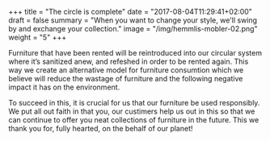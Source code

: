 +++
title = "The circle is complete"
date = "2017-08-04T11:29:41+02:00"
draft = false
summary = "When you want to change your style, we'll swing by and exchange your collection."
image = "/img/hemmlis-mobler-02.png"
weight = "5"
+++

Furniture  that have been rented will be reintroduced into our circular system where it’s sanitized anew, and refeshed in order to be rented again. This way we create an alternative model for furniture consumtion which we believe will reduce the wastage of furniture and the following negative impact it has on the environment.

To succeed in this, it is crucial for us that our furniture be used responsibly. We put all out  faith in that you, our custimers help us out in this so that we can continue to offer you neat collections of furniture in the future. This we thank you for, fully hearted, on the behalf of our planet! 